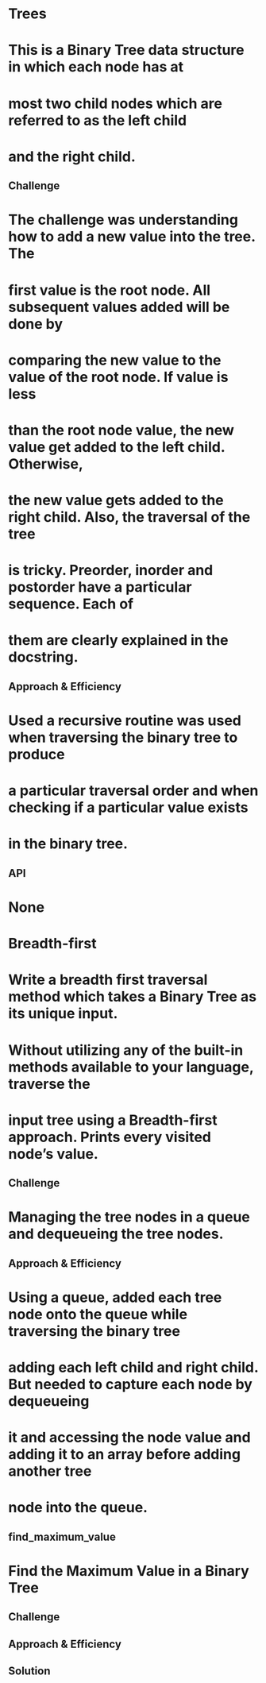 # Trees
# This is a Binary Tree data structure in which each node has at 
# most two child nodes which are referred to as the left child 
# and the right child.

## Challenge
# The challenge was understanding how to add a new value into the tree.  The
# first value is the root node.  All subsequent values added will be done by
# comparing the new value to the value of the root node.  If value is less
# than the root node value, the new value get added to the left child.  Otherwise,
# the new value gets added to the right child.  Also, the traversal of the tree
# is tricky.  Preorder, inorder and postorder have a particular sequence.  Each of
# them are clearly explained in the docstring.

## Approach & Efficiency
# Used a recursive routine was used when traversing the binary tree to produce
# a particular traversal order and when checking if a particular value exists
# in the binary tree.

## API
# None

# Breadth-first
# Write a breadth first traversal method which takes a Binary Tree as its unique input. 
# Without utilizing any of the built-in methods available to your language, traverse the 
# input tree using a Breadth-first approach. Prints every visited node’s value.

## Challenge
# Managing the tree nodes in a queue and dequeueing the tree nodes.

## Approach & Efficiency
# Using a queue, added each tree node onto the queue while traversing the binary tree
# adding each left child and right child.  But needed to capture each node by dequeueing
# it and accessing the node value and adding it to an array before adding another tree
# node into the queue.

## find_maximum_value
<!-- Embedded whiteboard image -->

# Find the Maximum Value in a Binary Tree
<!-- Short summary or background information -->

## Challenge
<!-- Description of the challenge -->

## Approach & Efficiency
<!-- What approach did you take? Why? What is the Big O space/time for this approach? -->

## Solution
